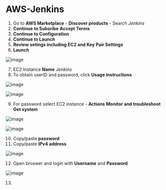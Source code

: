 # AWS-Jenkins

1. Go to **AWS Marketplace** - **Discover products** - Search *Jenkins*
2. **Continue to Subsribe** **Accept Terms**
3. **Continue to Configuration**
4. **Continue to Launch**
5. **Review setings including EC2 and Key Pair Settings**
6. **Launch**

![image](https://user-images.githubusercontent.com/91480603/216698624-c946eea4-41ef-42c7-924e-25204bed09b1.png)

7. EC2 Instance **Name** *Jenkins*
8. To obtain userID and password, click **Usage instructions**

![image](https://user-images.githubusercontent.com/91480603/216699341-9d38826a-6681-49b4-8f03-088ca8c59388.png)

![image](https://user-images.githubusercontent.com/91480603/216699516-ad567f8d-56d2-48df-ab4a-33fd6d399aeb.png)

9. For password select EC2 instance - **Actions** **Monitor and troubleshoot** **Get system**

![image](https://user-images.githubusercontent.com/91480603/216700435-48fe2b0b-e8e4-40bb-b480-890e8fc3b1e0.png)

![image](https://user-images.githubusercontent.com/91480603/216707768-a56eb181-7a8c-4103-9ce2-0176049c935d.png)

10. Copy/paste **password**
11. Copy/paste **IPv4 address** 

![image](https://user-images.githubusercontent.com/91480603/216708001-4104c6a8-4644-4395-83b5-af5cf8132172.png)

12. Open broswer and login with **Username** and **Password**

![image](https://user-images.githubusercontent.com/91480603/216708266-8d487308-34df-401b-8134-21e6af30615b.png)

13. 


